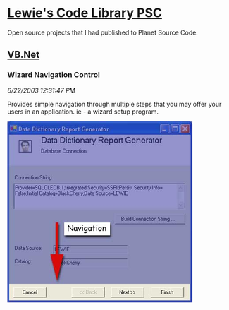 # [Lewie's Code Library PSC](../../README.md)

Open source projects that I had published to Planet Source Code.

## [VB.Net](../README.md)

### Wizard Navigation Control

*6/22/2003 12:31:47 PM*

Provides simple navigation through multiple steps that you may offer your users in an application. ie - a wizard setup program.

![Screenshot of Wizard Navigation Control](./screenshot.jpg)



